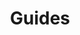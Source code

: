 ---
grand_parent: Stock and Logistics
has_children: true
layout: default
nav_order: 34900
parent: Build Ups
title: Guides
---